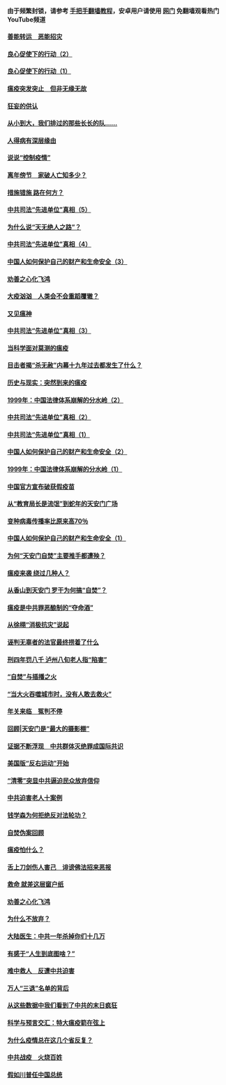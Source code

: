 #### 由于频繁封锁，请参考 [手把手翻墙教程](https://github.com/gfw-breaker/guides/wiki/)，安卓用户请使用 [网门](https://github.com/gfw-breaker/nogfw/blob/master/dl.md?t=02281000) 免翻墙观看热门YouTube频道 

#### [善能转运　恶能招灾](../pages/19/421334.md?t=02281000) 

#### [良心促使下的行动（2）](../pages/19/421361.md?t=02281000) 

#### [良心促使下的行动（1）](../pages/19/421302.md?t=02281000) 

#### [瘟疫突发突止　但非无缘无故](../pages/19/421281.md?t=02281000) 

#### [狂妄的供认](../pages/19/421199.md?t=02281000) 

#### [从小到大，我们排过的那些长长的队……](../pages/19/421243.md?t=02281000) 

#### [人得病有深层缘由](../pages/19/420864.md?t=02281000) 

#### [说说“控制疫情”](../pages/19/420831.md?t=02281000) 

#### [离年傍节　家破人亡知多少？](../pages/19/420563.md?t=02281000) 

#### [措施错施  路在何方？](../pages/19/420076.md?t=02281000) 

#### [中共司法“先进单位”真相（5）](../pages/19/419453.md?t=02281000) 

#### [为什么说“天无绝人之路”？](../pages/19/419618.md?t=02281000) 

#### [中共司法“先进单位”真相（4）](../pages/19/419452.md?t=02281000) 

#### [中国人如何保护自己的财产和生命安全（3）](../pages/19/419405.md?t=02281000) 

#### [劝善之心化飞鸿](../pages/19/418758.md?t=02281000) 

#### [大疫汹汹　人类会不会重蹈覆辙？](../pages/19/419691.md?t=02281000) 

#### [又见瘟神](../pages/19/419225.md?t=02281000) 

#### [中共司法“先进单位”真相（3）](../pages/19/419451.md?t=02281000) 

#### [当科学面对莫测的瘟疫](../pages/19/419625.md?t=02281000) 

#### [目击者揭“杀无赦”内幕十九年过去都发生了什么？](../pages/19/419617.md?t=02281000) 

#### [历史与现实：突然到来的瘟疫](../pages/19/419619.md?t=02281000) 

#### [1999年：中国法律体系崩解的分水岭（2）](../pages/19/419455.md?t=02281000) 

#### [中共司法“先进单位”真相（2）](../pages/19/419450.md?t=02281000) 

#### [中共司法“先进单位”真相（1）](../pages/19/419449.md?t=02281000) 

#### [中国人如何保护自己的财产和生命安全（2）](../pages/19/419404.md?t=02281000) 

#### [1999年：中国法律体系崩解的分水岭（1）](../pages/19/419454.md?t=02281000) 

#### [中国官方宣布破获假疫苗](../pages/19/419504.md?t=02281000) 

#### [从“教育局长是流氓”到蛇年的天安门广场](../pages/19/419470.md?t=02281000) 

#### [变种病毒传播率比原来高70％](../pages/19/419456.md?t=02281000) 

#### [中国人如何保护自己的财产和生命安全（1）](../pages/19/419403.md?t=02281000) 

#### [为何“天安门自焚”主要推手都遭殃？](../pages/19/419348.md?t=02281000) 

#### [瘟疫来袭 绕过几种人？](../pages/19/419349.md?t=02281000) 

#### [从香山到天安门 罗干为何搞“自焚”？](../pages/19/419270.md?t=02281000) 

#### [瘟疫是中共罪恶酿制的“夺命酒”](../pages/19/419223.md?t=02281000) 

#### [从徐栩“消极抗灾”说起](../pages/19/419224.md?t=02281000) 

#### [诬判无辜者的法官最终捞着了什么](../pages/19/419268.md?t=02281000) 

#### [刑四年罚八千 泸州八旬老人指“陷害”](../pages/19/419232.md?t=02281000) 

#### [“自焚”与插播之火](../pages/19/419226.md?t=02281000) 

#### [“当大火吞噬城市时，没有人敢去救火”](../pages/19/419077.md?t=02281000) 

#### [年关来临　冤判不停](../pages/19/419093.md?t=02281000) 

#### [回顾|天安门是“最大的摄影棚”](../pages/19/380866.md?t=02281000) 

#### [证据不断浮现　中共群体灭绝罪成国际共识](../pages/19/419031.md?t=02281000) 

#### [美国版“反右运动”开始](../pages/19/419030.md?t=02281000) 

#### [“清零”突显中共逼迫民众放弃信仰](../pages/19/418995.md?t=02281000) 

#### [中共迫害老人十案例](../pages/19/418831.md?t=02281000) 

#### [钱学森为何拒绝反对法轮功？](../pages/19/418905.md?t=02281000) 

#### [自焚伪案回顾](../pages/19/418799.md?t=02281000) 

#### [瘟疫怕什么？](../pages/19/418800.md?t=02281000) 

#### [舌上刀剑伤人害己　诽谤佛法招来恶报](../pages/19/418731.md?t=02281000) 

#### [救命 就差这层窗户纸](../pages/19/418706.md?t=02281000) 

#### [劝善之心化飞鸿](../pages/19/416766.md?t=02281000) 

#### [为什么不放弃？](../pages/19/418691.md?t=02281000) 

#### [大陆医生：中共一年杀掉你们十几万](../pages/19/418670.md?t=02281000) 

#### [有感于“人生到底图啥？”](../pages/19/418624.md?t=02281000) 

#### [难中救人　反遭中共迫害](../pages/19/418414.md?t=02281000) 

#### [万人“三退”名单的背后](../pages/19/418505.md?t=02281000) 

#### [从这些数据中我们看到了中共的末日疯狂](../pages/19/418420.md?t=02281000) 

#### [科学与预言交汇：特大瘟疫箭在弦上](../pages/19/418266.md?t=02281000) 

#### [为什么疫情总在这几个省反复？](../pages/19/418219.md?t=02281000) 

#### [中共战疫　火烧百姓](../pages/19/418220.md?t=02281000) 

#### [假如川普任中国总统](../pages/19/418174.md?t=02281000) 

